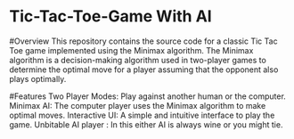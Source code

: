 # Tic-Tac-Toe-Game With AI
#Overview
This repository contains the source code for a classic Tic Tac Toe game implemented using the Minimax algorithm. The Minimax algorithm is a decision-making algorithm used in two-player games to determine the optimal move for a player assuming that the opponent also plays optimally.

#Features
Two Player Modes: Play against another human or the computer.
Minimax AI: The computer player uses the Minimax algorithm to make optimal moves.
Interactive UI: A simple and intuitive interface to play the game.
Unbitable AI player : In this either AI is always wine or you might tie.
